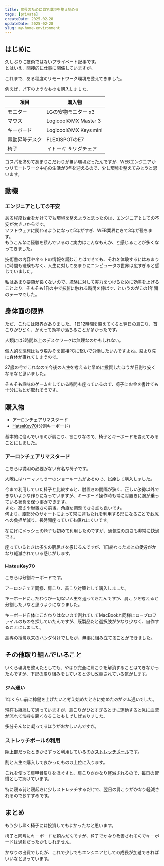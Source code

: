 ```yaml
---
title: 成長のために自宅環境を整え始める
tags: [private]
createDate: 2025-02-28
updateDate: 2025-02-28
slug: my-home-environment
---
```


## はじめに

久しぶりに技術ではないプライベート記事です。  
とはいえ、間接的に仕事に関係していますが。

これまで、ある程度のリモートワーク環境を整えてきました。  

例えば、以下のようなものを購入しました。

| 項目 | 購入物 |
| --- | --- |
| モニター | LGの安物モニター x3 |
| マウス | LogicoolのMX Master 3 |
| キーボード | LogicoolのMX Keys mini |
| 電動昇降デスク | FLEXISPOTのE7 |
| 椅子 | イトーキ サリダチェア |

コスパを求めてあまりこだわりが無い環境だったんですが、WEBエンジニアかつリモートワーク中心の生活が3年を迎えるので、少し環境を整えてみようと思います。

## 動機

### エンジニアとしての不安

ある程度お金をかけてでも環境を整えようと思ったのは、エンジニアとしての不安が大きいからです。  
ソフトウェアに関わるようになって5年がすぎ、WEB業界にきて3年が経ちます。  
もうこんなに経験を積んでいるのに実力はこんなもんか、と感じることが多くなってきました。  

技術書の内容やネットの情報を読むことはできても、それを体験するにはあまりに時間も経験もなく、人生に対してあまりにコンピュータの世界は広すぎると感じていました。

私はあまり要領が良くないので、経験に対して実力をつけるために効率を上げることより、そもそも1日の中で技術に触れる時間を伸ばす、というのがこの1年間のテーマでした。

## 身体面の限界

ただ、これには限界がありました。
1日12時間を超えてくると翌日の肩こり、首こりがひどく、かえって効率が落ちることが多かったです。

人類には8時間以上のデスクワークは無理なのかもしれない。

個人的な理想はもう脳みそを直接PCに繋いで労働したいんですよね。脳より先に身体が疲れてしまうので。

27歳の今でこれなので今後の人生を考えると早めに投資したほうが日割り安くなるなと思いました。

そもそも趣味のゲームをしている時間も座っているので、椅子にお金を書けても十分にもとが取れそうです。

## 購入物

- アーロンチェアリマスタード
- [HatsuKey70](https://shop.yushakobo.jp/products/9427)(分割キーボード)

基本的に悩んでいるのが肩こり、首こりなので、椅子とキーボードを変えてみることにしました。

### アーロンチェアリマスタード

こちらは説明の必要がない有名な椅子です。

大阪にはハーマンミラーのショールームがあるので、試座して購入しました。

今まで利用していた椅子と比較すると、肘置きの間隔が狭く、正しい姿勢以外できないような作りになっていますが、キーボード操作時も常に肘置きに腕が乗っている状態を保つ事ができます。  
また、高さや肘置きの前後、角度を調整できる点も良いです。  
何より、腰部分のサポートによって常に背もたれを利用する形になることでお尻への負担が減り、長時間座っていても疲れにくいです。

なにげにメッシュの椅子も初めて利用したのですが、通気性の良さも非常に快適です。

座っているときは多少の窮屈さを感じるんですが、1日終わったあとの疲労がかなり軽減されている感じがします。

### HatsuKey70

こちらは分割キーボードです。

アーロンチェア同様、肩こり、首こり対策として購入しました。

キーボードにこだわりが一切ない人生を送ってきたんですが、肩こりを考えると分割したいなと思うようになりました。

キーボード自体にこだわりはないので割れていてMacBookと同様にロープロファイルのものを探していたんですが、既製品だと選択肢がかなり少なく、自作することにしました。

高専の授業以来のハンダ付けでしたが、無事に組み立てることができました。

## その他取り組んでいること

いくら環境を整えたとしても、やはり完全に肩こりを解消することはできなかったんですが、下記の取り組みをしていると少し改善されている気がします。

### ジム通い

1年くらい前に稼働を上げたいと考え始めたときに始めたのがジム通いでした。

現在も継続して通っていますが、肩こりがひどすぎるときに運動すると急に血流が流れて気持ち悪くなることもしばしばありました。

多分そんなに凝ってるほうがおかしいんですが。

### ストレッチポールの利用

陸上部だったときからずっと利用しているのが[ストレッチポール](https://stretchpole.com/)です。

割と人生で購入して良かったものの上位に入ります。

これを使って肩甲骨周りをほぐすと、肩こりがかなり軽減されるので、毎日の習慣として続けています。

特に寝る前と寝起きに少しストレッチするだけで、翌日の肩こりがかなり軽減されるのでおすすめです。

## まとめ

もう少し早く椅子には投資してもよかったなと思います。

椅子と同時にキーボードを頼んだんですが、椅子でかなり改善されるのでキーボードは過剰だったかもしれません。

かなりの出費でしたが、これで少しでもエンジニアとしての成長が加速できればいいなと思っています。
